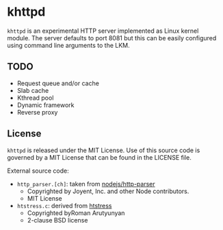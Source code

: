 # khttpd

`khttpd` is an experimental HTTP server implemented as Linux kernel module.
The server defaults to port 8081 but this can be easily configured using command line arguments to the LKM.

## TODO
* Request queue and/or cache
* Slab cache
* Kthread pool
* Dynamic framework
* Reverse proxy

## License

`khttpd` is released under the MIT License. Use of this source code is governed by
a MIT License that can be found in the LICENSE file. 

External source code:
* `http_parser.[ch]`: taken from [nodejs/http-parser](https://github.com/nodejs/http-parser)
  - Copyrighted by Joyent, Inc. and other Node contributors.
  - MIT License
* `htstress.c`: derived from [htstress](https://github.com/arut/htstress)
  - Copyrighted byRoman Arutyunyan
  - 2-clause BSD license
